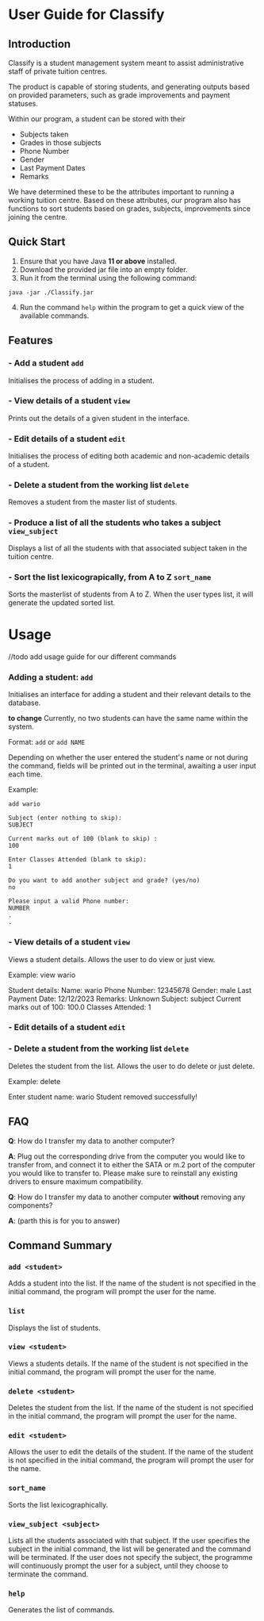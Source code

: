 # User Guide for **Classify**

## Introduction

Classify is a student management system meant to assist administrative staff of private tuition centres. 

The product is capable of storing students, and generating outputs based on provided parameters, such as grade improvements and payment statuses.

Within our program, a student can be stored with their 
- Subjects taken
- Grades in those subjects
- Phone Number
- Gender
- Last Payment Dates 
- Remarks

We have determined these to be the attributes important to running a working tuition centre. Based on these attributes, our program also has functions to sort students based on grades, subjects, improvements since joining the centre.

## Quick Start

1. Ensure that you have Java __11 or above__ installed.
2. Download the provided jar file into an empty folder. 
3. Run it from the terminal using the following command:
```
java -jar ./Classify.jar
```

4. Run the command ```help``` within the program to get a quick view of the available commands.

## Features 

### - Add a student `add`

Initialises the process of adding in a student. 

### - View details of a student `view`

Prints out the details of a given student in the interface.

### - Edit details of a student `edit`

Initialises the process of editing both academic and non-academic details of a student.

### - Delete a student from the working list `delete`

Removes a student from the master list of students. 

### - Produce a list of all the students who takes a subject `view_subject`

Displays a list of all the students with that associated subject taken in the tuition centre.

### - Sort the list lexicograpically, from A to Z `sort_name`

Sorts the masterlist of students from A to Z. When the user types list, it will generate the updated sorted list.

# Usage
//todo add usage guide for our different commands

### Adding a student: `add`
Initialises an interface for adding a student and their relevant details to the database.

**to change**
Currently, no two students can have the same name within the system.

Format: `add` or `add NAME`

Depending on whether the user entered the student's name or not during the command, fields will be printed out in the terminal, awaiting a user input each time.

Example: 
``` 
add wario

Subject (enter nothing to skip): 
SUBJECT

Current marks out of 100 (blank to skip) : 
100

Enter Classes Attended (blank to skip):
1

Do you want to add another subject and grade? (yes/no) 
no

Please input a valid Phone number: 
NUMBER
.
.
```

### - View details of a student `view`
Views a student details. Allows the user to do view <student> or just view.

Example:
view wario

Student details: 
Name: wario
Phone Number: 12345678
Gender: male
Last Payment Date: 12/12/2023
Remarks: Unknown
Subject: subject
Current marks out of 100: 100.0
Classes Attended: 1

### - Edit details of a student `edit`


### - Delete a student from the working list `delete`
Deletes the student from the list. Allows the user to do delete <student> or just delete.

Example:
delete

Enter student name: 
wario
Student removed successfully!

## FAQ

**Q**: How do I transfer my data to another computer? 

**A**: Plug out the corresponding drive from the computer you would like to transfer from, and connect it to either the SATA or m.2 port of the computer you would like to transfer to. Please make sure to reinstall any existing drivers to ensure maximum compatibility.

**Q**: How do I transfer my data to another computer **without** removing any components?

**A**: (parth this is for you to answer)

## Command Summary

### `add <student>` 
Adds a student into the list. If the name of the student is not specified in the initial command, the program will prompt the user for the name.

### `list` 
Displays the list of students.

### `view <student>` 
Views a students details. If the name of the student is not specified in the initial command, the program will prompt the user for the name.

### `delete <student>`
Deletes the student from the list. If the name of the student is not specified in the initial command, the program will prompt the user for the name.

### `edit <student>` 
Allows the user to edit the details of the student. If the name of the student is not specified in the initial command, the program will prompt the user for the name.

### `sort_name` 
Sorts the list lexicographically.

### `view_subject <subject>` 
Lists all the students associated with that subject. If the user specifies the subject in the initial command, the list will be generated and the command will be terminated. If the user does not specify the subject, the programme will continuously prompt the user for a subject, until they choose to terminate the command.

### `help` 
Generates the list of commands.

